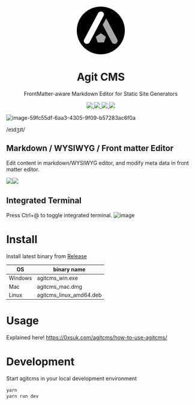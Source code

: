 <p align="center">
    <img src="https://github.com/0xsuk/agitcms/raw/main/public/icons/128x128.png">
    <h1 align="center">Agit CMS</h1>
    <p align="center">FrontMatter-aware Markdown Editor for Static Site Generators</p>
</p>

<p align="center">
  <a aria-label="Hugo" href="https://gohugo.io/">
    <img src="https://img.shields.io/badge/-hugo-ff69b4">
  </a>
  <a aria-label="Jekyll" href="https://jekyllrb.com/">
    <img src="https://img.shields.io/badge/-jekyll-red">
  </a>
  <a aria-label="Next.js" href="https://nextjs.org/">
    <img src="https://img.shields.io/badge/-next.js-black">
  </a>
  <a aria-label="Gatsby.js" href="https://www.gatsbyjs.com/">
    <img src="https://img.shields.io/badge/-gatsby.js-blueviolet">
  </a>
</p>

![image-59fc55df-6aa3-4305-9f09-b57283ac6f0a](https://user-images.githubusercontent.com/97814789/171836599-b3d0a87e-186b-4bb6-afa6-049fc9c5bd3b.png)



/eɪdʒɪt/  

## Markdown / WYSIWYG / Front matter Editor
Edit content in markdown/WYSIWYG editor, and modify meta data in front matter editor.

<img src="https://user-images.githubusercontent.com/97814789/171833851-b215b036-1fd1-461b-af04-cb770efe9b97.png" width="50%"><img src="https://user-images.githubusercontent.com/97814789/171833708-d6991249-2669-4c1b-be05-190d7035c7c6.png" width="50%">

## Integrated Terminal
Press Ctrl+@ to toggle integrated terminal.
![image](https://user-images.githubusercontent.com/97814789/171834291-29689bc3-dd43-4ecf-b2ee-31976b17eae3.png)


# Install
Install latest binary from [Release](https://github.com/0xsuk/agitcms/releases)

| OS | binary name |
| --- | --- |
| Windows | agitcms_win.exe |
| Mac | agitcms_mac.dmg |
| Linux | agitcms_linux_amd64.deb |


# Usage
Explained here! https://0xsuk.com/agitcms/how-to-use-agitcms/


# Development
Start agitcms in your local development environment
```
yarn 
yarn run dev
```
